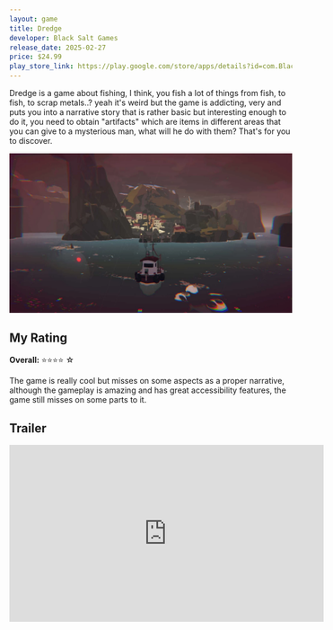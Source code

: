 ```yaml
---
layout: game
title: Dredge
developer: Black Salt Games
release_date: 2025-02-27
price: $24.99
play_store_link: https://play.google.com/store/apps/details?id=com.BlackSaltGames.DREDGE&hl=en
---
```


<!-- Write your game description here. -->
Dredge is a game about fishing, I think, you fish a lot of things from fish, to fish, to scrap metals..? yeah it's weird but the game is addicting, very and puts you into a narrative story that is rather basic but interesting enough to do it, you need to obtain "artifacts" which are items in different areas that you can give to a mysterious man, what will he do with them? That's for you to discover.
<!-- Add your image embeds here. Remember to place images in assets/images/ -->
<!-- Example: ![Screenshot 1](/assets/images/your-game-screenshot-1.jpg) -->
![screenshot](/assets/images/dredge_screenshot.webp)
<!-- Optional: Add a rating section -->
## My Rating

**Overall:** ⭐⭐⭐⭐ ☆

The game is really cool but misses on some aspects as a proper narrative, although the gameplay is amazing and has great accessibility features, the game still misses on some parts to it.

<!-- Optional: Add a trailer section -->
## Trailer
<iframe width="560" height="315"
    src="https://www.youtube.com/embed/kfniX3fH1l0?si=UewJY4txxI-kZ4ip"
    frameborder="0"
    allow="accelerometer; autoplay; clipboard-write; encrypted-media; gyroscope; picture-in-picture"
    allowfullscreen>
</iframe>



